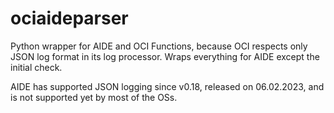 # ociaideparser
Python wrapper for AIDE and OCI Functions, because OCI respects only JSON log format in its log processor.
Wraps everything for AIDE except the initial check.

AIDE has supported JSON logging since v0.18, released on 06.02.2023, and is not supported yet by most of the OSs.
